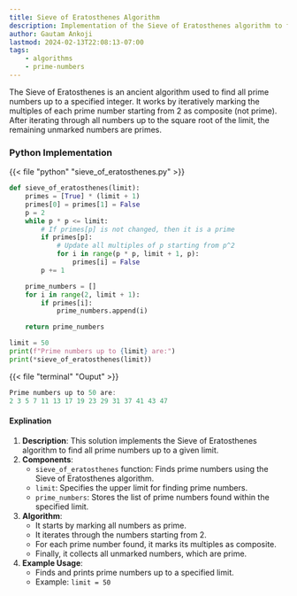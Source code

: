 ```yaml
---
title: Sieve of Eratosthenes Algorithm
description: Implementation of the Sieve of Eratosthenes algorithm to find prime numbers up to a given limit
author: Gautam Ankoji
lastmod: 2024-02-13T22:08:13-07:00
tags:
    - algorithms
    - prime-numbers
---
```


The Sieve of Eratosthenes is an ancient algorithm used to find all prime numbers up to a specified integer. It works by iteratively marking the multiples of each prime number starting from 2 as composite (not prime). After iterating through all numbers up to the square root of the limit, the remaining unmarked numbers are primes.

### Python Implementation

{{< file "python" "sieve_of_eratosthenes.py" >}}

```python
def sieve_of_eratosthenes(limit):
    primes = [True] * (limit + 1)
    primes[0] = primes[1] = False
    p = 2
    while p * p <= limit:
        # If primes[p] is not changed, then it is a prime
        if primes[p]:
            # Update all multiples of p starting from p^2
            for i in range(p * p, limit + 1, p):
                primes[i] = False
        p += 1

    prime_numbers = []
    for i in range(2, limit + 1):
        if primes[i]:
            prime_numbers.append(i)

    return prime_numbers

limit = 50
print(f"Prime numbers up to {limit} are:")
print(*sieve_of_eratosthenes(limit))
```

{{< file "terminal" "Ouput" >}}
```powershell
Prime numbers up to 50 are:
2 3 5 7 11 13 17 19 23 29 31 37 41 43 47
```

#### Explination

1. **Description**: This solution implements the Sieve of Eratosthenes algorithm to find all prime numbers up to a given limit.
2. **Components**:
   - `sieve_of_eratosthenes` function: Finds prime numbers using the Sieve of Eratosthenes algorithm.
   - `limit`: Specifies the upper limit for finding prime numbers.
   - `prime_numbers`: Stores the list of prime numbers found within the specified limit.
3. **Algorithm**:
   - It starts by marking all numbers as prime.
   - It iterates through the numbers starting from 2.
   - For each prime number found, it marks its multiples as composite.
   - Finally, it collects all unmarked numbers, which are prime.
4. **Example Usage**:
   - Finds and prints prime numbers up to a specified limit.
   - Example: `limit = 50`
